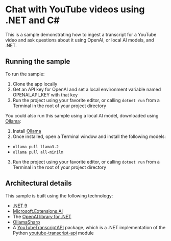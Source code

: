 # Chat with YouTube videos using .NET and C#

This is a sample demonstrating how to ingest a transcript for a YouTube video and ask questions about it using OpenAI, or local AI models, and .NET.

## Running the sample
To run the sample:
1. Clone the app locally
2. Get an API key for OpenAI and set a local environment variable named OPENAI_API_KEY with that key
3. Run the project using your favorite editor, or calling `dotnet run` from a Terminal in the root of your project directory

You could also run this sample using a local AI model, downloaded using [Ollama](https://ollama.com):
1. Install [Ollama](https://ollama.com)
2. Once installed, open a Terminal window and install the following models:
  * `ollama pull llama3.2`
  * `ollama pull all-minilm`
3. Run the project using your favorite editor, or calling `dotnet run` from a Terminal in the root of your project directory

## Architectural details
This sample is built using the following technology:
* [.NET 9](https://dotnet.microsoft.com/en-us/download/dotnet/9.0)
* [Microsoft.Extensions.AI](https://devblogs.microsoft.com/dotnet/introducing-microsoft-extensions-ai-preview/)
* The [OpenAI library for .NET](https://www.nuget.org/packages/OpenAI)
* [OllamaSharp](https://www.nuget.org/packages/OllamaSharp)
* A [YouTubeTranscriptAPI](https://www.nuget.org/packages/Lofcz.Forks.YoutubeTranscriptApi) package, which is a .NET implementation of the Python [youtube-transcript-api](https://github.com/jdepoix/youtube-transcript-api) module
